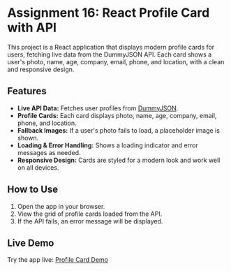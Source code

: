 # Assignment 16: React Profile Card with API

This project is a React application that displays modern profile cards for users, fetching live data from the DummyJSON API. Each card shows a user's photo, name, age, company, email, phone, and location, with a clean and responsive design.

## Features
- **Live API Data:** Fetches user profiles from [DummyJSON](https://dummyjson.com/users).
- **Profile Cards:** Each card displays photo, name, age, company, email, phone, and location.
- **Fallback Images:** If a user's photo fails to load, a placeholder image is shown.
- **Loading & Error Handling:** Shows a loading indicator and error messages as needed.
- **Responsive Design:** Cards are styled for a modern look and work well on all devices.

## How to Use
1. Open the app in your browser.
2. View the grid of profile cards loaded from the API.
3. If the API fails, an error message will be displayed.

## Live Demo
Try the app live: [Profile Card Demo](https://assign16.vercel.app/)


